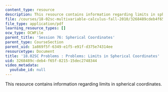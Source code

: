 ```yaml
---
content_type: resource
description: This resource contains information regarding limits in spherical coordinates.
file: /courses/18-02sc-multivariable-calculus-fall-2010/3268489cdeb4f65f821515dec2748344_MIT18_02SC_pb_76_quest.pdf
file_type: application/pdf
learning_resource_types: []
ocw_type: OCWFile
parent_title: 'Session 76: Spherical Coordinates'
parent_type: CourseSection
parent_uid: 1a869f5f-6349-e1f5-e91f-d375e74314ee
resourcetype: Document
title: '18.02SC Problems : Problems: Limits in Spherical Coordinates'
uid: 3268489c-deb4-f65f-8215-15dec2748344
video_metadata:
  youtube_id: null
---
```

This resource contains information regarding limits in spherical coordinates.

